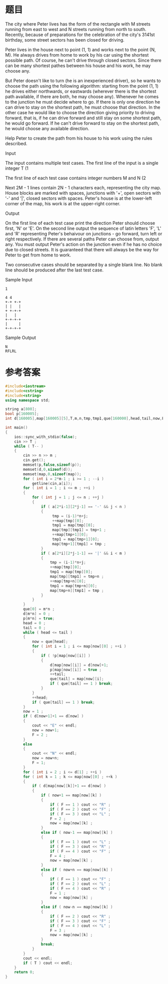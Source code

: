 # 题目
The city where Peter lives has the form of the rectangle with M streets running from east to west and N streets running from north to south. Recently, because of preparations for the celebration of the city's 3141st birthday, some street sectors has been closed for driving.

Peter lives in the house next to point (1, 1) and works next to the point (N, M). He always drives from home to work by his car using the shortest possible path. Of course, he can't drive through closed sectors. Since there can be many shortest pathes between his house and his work, he may choose any.

But Peter doesn't like to turn (he is an inexperienced driver), so he wants to choose the path using the following algorithm: starting from the point (1, 1) he drives either northwards, or eastwards (wherever there is the shortest path available, if there are both, he may choose any). Whenever he comes to the junction he must decide where to go. If there is only one direction he can drive to stay on the shortest path, he must choose that direction. In the other case he would like to choose the direction giving priority to driving forward, that is, if he can drive forward and still stay on some shortest path, he would go forward. If he can't drive forward to stay on the shortest path, he would choose any available direction.

Help Peter to create the path from his house to his work using the rules described.


Input

The input contains multiple test cases. The first line of the input is a single integer T (1

The first line of each test case contains integer numbers M and N (2

Next 2M - 1 lines contain 2N - 1 characters each, representing the city map. House blocks are marked with spaces, junctions with '+', open sectors with '-' and '|', closed sectors with spaces. Peter's house is at the lower-left corner of the map, his work is at the upper-right corner.


Output

On the first line of each test case print the direction Peter should choose first, 'N' or 'E'. On the second line output the sequence of latin letters 'F', 'L' and 'R' representing Peter's behaivour on junctions - go forward, turn left or right respectively. If there are several paths Peter can choose from, output any. You must output Peter's action on the junction even if he has no choice due to closed streets. It is guaranteed that there will always be the way for Peter to get from home to work.

Two consecutive cases should be separated by a single blank line. No blank line should be produced after the last test case.


Sample Input
```
1

4 4
+-+ +-+
| |   |
+ +-+-+
|   |
+-+-+-+
|     |
+-+-+-+
```
Sample Output
```
N
RFLRL
```

# 参考答案
```c++
#include<iostream>
#include<cstring>
#include<string>
using namespace std;

string a[800];
bool p[160005];
int d[160005],map[160005][5],T,m,n,tmp,tmp1,que[160000],head,tail,now,F;

int main()
{
	ios::sync_with_stdio(false);
	cin >> T ;
	while ( T-- )
	{
		cin >> n >> m ;
		cin.get();
		memset(p,false,sizeof(p));
		memset(d,0,sizeof(d));
		memset(map,0,sizeof(map));
		for ( int i = 2*m-1 ; i >= 1 ; --i )
			getline(cin,a[i]);
		for ( int i = 1 ; i <= m ; ++i )
		{
			for ( int j = 1 ; j <= n ; ++j )
			{
				if ( a[2*i-1][2*j-1] == '-' && j < n ) 
				{
					 tmp = (i-1)*n+j;
					 ++map[tmp][0];
					 tmp1 = map[tmp][0];
					 map[tmp][tmp1] = tmp+1 ;
					 ++map[tmp+1][0];
					 tmp1 = map[tmp+1][0];
					 map[tmp+1][tmp1] = tmp ; 
				}
				if ( a[2*i][2*j-1-1] == '|' && i < m ) 
				{
					tmp = (i-1)*n+j;
					++map[tmp][0];
					tmp1 = map[tmp][0];
					map[tmp][tmp1] = tmp+n ;
					++map[tmp+n][0];
					tmp1 = map[tmp+n][0];
					map[tmp+n][tmp1] = tmp ; 
				}
			}		
		}
 		que[0] = m*n ;
		d[m*n] = 0 ;		
		p[m*n] = true;
		head = 0 ;
		tail = 0 ;
		while ( head <= tail )
		{
			now = que[head];
			for ( int i = 1 ; i <= map[now][0] ; ++i )
			{
				if ( !p[map[now][i]] ) 
				{
					d[map[now][i]] = d[now]+1;
					p[map[now][i]] = true ;
					++tail;
					que[tail] = map[now][i];
					if ( que[tail] == 1 ) break;
				}
			}
			++head;
			if ( que[tail] == 1 ) break;
		}
		now = 1 ;
		if ( d[now+1]+1 == d[now] ) 
		{
			cout << "E" << endl;
			now = now+1;
			F = 2 ;
		}
		else
		{
			cout << "N" << endl;
			now = now+n;
			F = 1;
		}
		for ( int i = 2 ; i <= d[1] ; ++i )
		for ( int k = 1 ; k <= map[now][0] ; ++k )
		{
			if ( d[map[now][k]]+1 == d[now] ) 
			{
				if ( now+1 == map[now][k] ) 	
				{
					if ( F == 1 ) cout << "R" ;
					if ( F == 2 ) cout << "F" ;
					if ( F == 3 ) cout << "L" ;
					F = 2 ;
					now = map[now][k] ;
				}
				else if ( now-1 == map[now][k] )
				{
					if ( F == 1 ) cout << "L" ;
					if ( F == 3 ) cout << "R" ;
					if ( F == 4 ) cout << "F" ;
					F = 4 ;
					now = map[now][k] ;
				}
				else if ( now+n == map[now][k] )
				{
					if ( F == 1 ) cout << "F" ;
					if ( F == 2 ) cout << "L" ;
					if ( F == 4 ) cout << "R" ; 
					F = 1 ;
					now = map[now][k] ;
				}
				else if ( now-n == map[now][k] )
				{
					if ( F == 2 ) cout << "R" ;
					if ( F == 3 ) cout << "F" ;
					if ( F == 4 ) cout << "L" ;
					F = 3 ;
					now = map[now][k] ;
				}
				break;
			}
		}
		cout << endl;
		if ( T ) cout << endl;
	}
	return 0;
}
